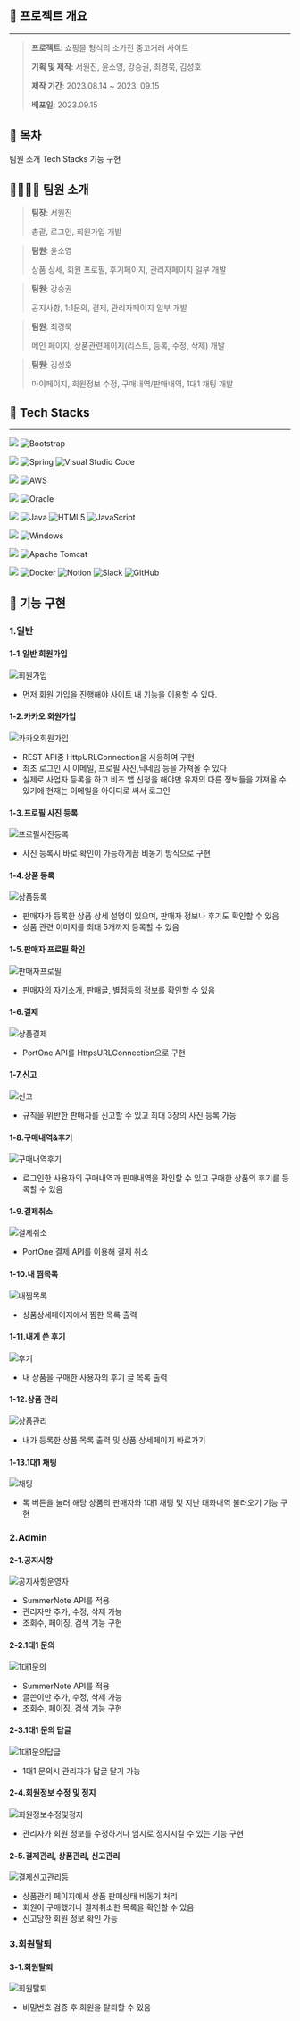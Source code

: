 ## 📆 프로젝트 개요
---
><p><strong>프로젝트</strong>: 쇼핑몰 형식의 소가전 중고거래 사이트</p>
><p><strong>기획 및 제작</strong>: 서원진, 윤소영, 강승권, 최경묵, 김성호</p>
><p><strong>제작 기간</strong>: 2023.08.14 ~ 2023. 09.15 
><p><strong>배포일</strong>: 2023.09.15</p>


## :open_file_folder: 목차
 팀원 소개
 Tech Stacks
 기능 구현

## 👨‍👨‍👧‍👧 팀원 소개
><p><strong>팀장</strong>: 서원진</p>
>총괄, 로그인, 회원가입 개발

><p><strong>팀원</strong>: 윤소영</p>
>상품 상세, 회원 프로필, 후기페이지, 관리자페이지 일부 개발

><p><strong>팀원</strong>: 강승권</p>
>공지사항, 1:1문의, 결제, 관리자페이지 일부 개발

><p><strong>팀원</strong>: 최경묵</p>
>메인 페이지, 상품관련페이지(리스트, 등록, 수정, 삭제) 개발

><p><strong>팀원</strong>: 김성호</p>
>마이페이지, 회원정보 수정, 구매내역/판매내역, 1대1 채팅 개발





## 🔨 Tech Stacks
---

<img src="https://img.shields.io/badge/Design-%23121011?style=for-the-badge"> ![Bootstrap](https://img.shields.io/badge/bootstrap-%238511FA.svg?style=for-the-badge&logo=bootstrap&logoColor=white) <br/>

<img src="https://img.shields.io/badge/IDE-%23121011?style=for-the-badge"> ![Spring](https://img.shields.io/badge/spring-%236DB33F.svg?style=for-the-badge&logo=spring&logoColor=white) ![Visual Studio Code](https://img.shields.io/badge/Visual%20Studio%20Code-0078d7.svg?style=for-the-badge&logo=visual-studio-code&logoColor=white)<br/>

<img src="https://img.shields.io/badge/Server Hosting-%23121011?style=for-the-badge"> ![AWS](https://img.shields.io/badge/AWS-%23FF9900.svg?style=for-the-badge&logo=amazon-aws&logoColor=white) <br/>

<img src="https://img.shields.io/badge/DB-%23121011?style=for-the-badge"> ![Oracle](https://img.shields.io/badge/Oracle-F80000?style=for-the-badge&logo=oracle&logoColor=white) <br/>

<img src="https://img.shields.io/badge/Languages-%23121011?style=for-the-badge"> ![Java](https://img.shields.io/badge/java-%23ED8B00.svg?style=for-the-badge&logo=openjdk&logoColor=white) ![HTML5](https://img.shields.io/badge/html5-%23E34F26.svg?style=for-the-badge&logo=html5&logoColor=white) ![JavaScript](https://img.shields.io/badge/javascript-%23323330.svg?style=for-the-badge&logo=javascript&logoColor=%23F7DF1E) <br/>

<img src="https://img.shields.io/badge/OS-%23121011?style=for-the-badge"> ![Windows](https://img.shields.io/badge/Windows-0078D6?style=for-the-badge&logo=windows&logoColor=white) <br/>

<img src="https://img.shields.io/badge/Server-%23121011?style=for-the-badge"> ![Apache Tomcat](https://img.shields.io/badge/apache%20tomcat-%23F8DC75.svg?style=for-the-badge&logo=apache-tomcat&logoColor=black) <br/>

<img src="https://img.shields.io/badge/Other-%23121011?style=for-the-badge"> ![Docker](https://img.shields.io/badge/docker-%230db7ed.svg?style=for-the-badge&logo=docker&logoColor=white) ![Notion](https://img.shields.io/badge/Notion-%23000000.svg?style=for-the-badge&logo=notion&logoColor=white) ![Slack](https://img.shields.io/badge/Slack-4A154B?style=for-the-badge&logo=slack&logoColor=white) ![GitHub](https://img.shields.io/badge/github-%23121011.svg?style=for-the-badge&logo=github&logoColor=white) 


## :rocket: <a id="function-implementation">기능 구현</a>
### 1.일반

#### 1-1.일반 회원가입

![회원가입](https://github.com/sungho9941/SemiProject/assets/26131124/751e9cea-b927-4f71-b6bf-ca9c57df1bd7)

* 먼저 회원 가입을 진행해야 사이트 내 기능을 이용할 수 있다.
  
#### 1-2.카카오 회원가입

![카카오회원가입](https://github.com/sungho9941/SemiProject/assets/26131124/b946a734-c0b9-4d96-9bf0-11df03b563a2)

* REST API중 HttpURLConnection을 사용하여 구현
* 최초 로그인 시 이메일, 프로필 사진,닉네임 등을 가져올 수 있다
* 실제로 사업자 등록을 하고 비즈 앱 신청을 해야만 유저의 다른 정보들을 가져올 수 있기에 현재는 이메일을 아이디로 써서 로그인

#### 1-3.프로필 사진 등록

![프로필사진등록](https://github.com/sungho9941/SemiProject/assets/26131124/ade66b5e-e59f-4721-88b2-1c8121812df7)

* 사진 등록시 바로 확인이 가능하게끔 비동기 방식으로 구현

#### 1-4.상품 등록

![상품등록](https://github.com/sungho9941/SemiProject/assets/26131124/6f230951-7421-4d8a-b581-f02dfb7e52d8)

* 판매자가 등록한 상품 상세 설명이 있으며, 판매자 정보나 후기도 확인할 수 있음
* 상품 관련 이미지를 최대 5개까지 등록할 수 있음

#### 1-5.판매자 프로필 확인

![판매자프로필](https://github.com/sungho9941/SemiProject/assets/26131124/dfd0a883-67c7-462d-bcc0-4e16b4a1d7b1)

* 판매자의 자기소개, 판매글, 별점등의 정보를 확인할 수 있음

#### 1-6.결제

![상품결제](https://github.com/sungho9941/SemiProject/assets/26131124/99f4a235-37f8-47f9-9c92-aa976e501a3e)

* PortOne API를 HttpsURLConnection으로 구현

#### 1-7.신고

![신고](https://github.com/sungho9941/SemiProject/assets/26131124/c79e1786-711e-46e2-8b37-49deda514be1)

* 규칙을 위반한 판매자를 신고할 수 있고 최대 3장의 사진 등록 가능

#### 1-8.구매내역&후기

![구매내역후기](https://github.com/sungho9941/SemiProject/assets/26131124/c2abbb57-424e-4214-872b-302a1bf73545)

* 로그인한 사용자의 구매내역과 판매내역을 확인할 수 있고 구매한 상품의 후기를 등록할 수 있음

#### 1-9.결제취소

![결제취소](https://github.com/sungho9941/SemiProject/assets/26131124/4aa982c2-4656-43e6-80aa-b876b78afc14)

* PortOne 결제 API를 이용해 결제 취소

#### 1-10.내 찜목록

![내찜목록](https://github.com/sungho9941/SemiProject/assets/26131124/5339cef8-7a56-4485-8d26-2946ac4aad7f)

* 상품상세페이지에서 찜한 목록 출력

#### 1-11.내게 쓴 후기

![후기](https://github.com/sungho9941/SemiProject/assets/26131124/262fd759-cdc9-4a68-85c3-0d202b7e4812)

* 내 상품을 구매한 사용자의 후기 글 목록 출력

#### 1-12.상품 관리

![상품관리](https://github.com/sungho9941/SemiProject/assets/26131124/656cda31-1f76-4985-aeb9-9f5c839139f0)

* 내가 등록한 상품 목록 출력 및 상품 상세페이지 바로가기

#### 1-13.1대1 채팅

![채팅](https://github.com/sungho9941/SemiProject/assets/26131124/f38d5949-34c1-46fb-bf17-56199157794e)

* 톡 버튼을 눌러 해당 상품의 판매자와 1대1 채팅 및 지난 대화내역 불러오기 기능 구현

### 2.Admin
#### 2-1.공지사항

![공지사항운영자](https://github.com/sungho9941/SemiProject/assets/26131124/364ebd1f-472d-49e2-b865-5935800c65af)

* SummerNote API를 적용
* 관리자만 추가, 수정, 삭제 가능
* 조회수, 페이징, 검색 기능 구현

#### 2-2.1대1 문의

![1대1문의](https://github.com/sungho9941/SemiProject/assets/26131124/58172ee3-6eb0-4b22-a6a4-94b9877e6a7e)

* SummerNote API를 적용
* 글쓴이만 추가, 수정, 삭제 가능
* 조회수, 페이징, 검색 기능 구현

#### 2-3.1대1 문의 답글

![1대1문의답글](https://github.com/sungho9941/SemiProject/assets/26131124/96588b9b-a7e5-4c1e-a881-b9639e0f97ac)

* 1대1 문의시 관리자가 답글 달기 가능

#### 2-4.회원정보 수정 및 정지

![회원정보수정및정지](https://github.com/sungho9941/SemiProject/assets/26131124/37082ed5-d906-431d-90ad-406b151c08fa)

* 관리자가 회원 정보를 수정하거나 임시로 정지시킬 수 있는 기능 구현

#### 2-5.결제관리, 상품관리, 신고관리

![결제신고관리등](https://github.com/sungho9941/SemiProject/assets/26131124/d54ad0a1-756a-4b24-b17c-850c132c32ee)

* 상품관리 페이지에서 상품 판매상태 비동기 처리
* 회원이 구매했거나 결제취소한 목록을 확인할 수 있음
* 신고당한 회원 정보 확인 가능

### 3.회원탈퇴
#### 3-1.회원탈퇴

![회원탈퇴](https://github.com/sungho9941/SemiProject/assets/26131124/4a97ec2e-233a-47d0-9a2d-e61a717acf4a)

* 비밀번호 검증 후 회원을 탈퇴할 수 있음

